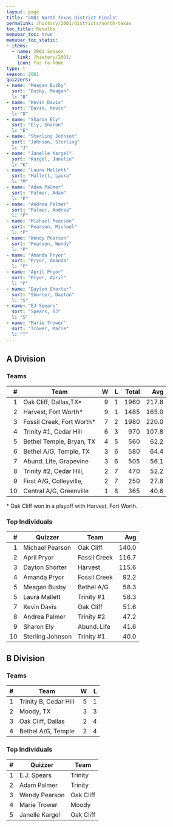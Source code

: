 ```yaml
---
layout: page
title: "2001 North Texas District Finals"
permalink: /history/2001/districts/north-texas
toc_title: Results
menubar_toc: true
menubar_toc_static:
- items:
  - name: 2001 Season
    link: /history/2001/
    icon: fas fa-home
type: t
season: 2001
quizzers:
- name: "Meagan Busby"
  sort: "Busby, Meagan"
  l: "B"
- name: "Kevin Davis"
  sort: "Davis, Kevin"
  l: "D"
- name: "Sharon Ely"
  sort: "Ely, Sharon"
  l: "E"
- name: "Sterling Johnson"
  sort: "Johnson, Sterling"
  l: "J"
- name: "Janelle Kargel"
  sort: "Kargel, Janelle"
  l: "K"
- name: "Laura Mallett"
  sort: "Mallett, Laura"
  l: "M"
- name: "Adam Palmer"
  sort: "Palmer, Adam"
  l: "P"
- name: "Andrea Palmer"
  sort: "Palmer, Andrea"
  l: "P"
- name: "Michael Pearson"
  sort: "Pearson, Michael"
  l: "P"
- name: "Wendy Pearson"
  sort: "Pearson, Wendy"
  l: "P"
- name: "Amanda Pryor"
  sort: "Pryor, Amanda"
  l: "P"
- name: "April Pryor"
  sort: "Pryor, April"
  l: "P"
- name: "Dayton Shorter"
  sort: "Shorter, Dayton"
  l: "S"
- name: "EJ Spears"
  sort: "Spears, EJ"
  l: "S"
- name: "Marie Trower"
  sort: "Trower, Marie"
  l: "T"
---
```


## A Division

### Teams

|    # | Team                      |    W |    L | Total |   Avg |
| ---: | ------------------------- | ---: | ---: | ----: | ----: |
|    1 | Oak Cliff, Dallas,TX*     |    9 |    1 |  1960 | 217.8 |
|    2 | Harvest, Fort Worth*      |    9 |    1 |  1485 | 165.0 |
|    3 | Fossil Creek, Fort Worth* |    7 |    2 |  1980 | 220.0 |
|    4 | Trinity #1, Cedar Hill    |    6 |    3 |   970 | 107.8 |
|    5 | Bethel Temple, Bryan, TX  |    4 |    5 |   560 |  62.2 |
|    6 | Bethel A/G, Temple, TX    |    3 |    6 |   580 |  64.4 |
|    7 | Abund. Life, Grapevine    |    3 |    6 |   505 |  56.1 |
|    8 | Trinity #2, Cedar Hill,   |    2 |    7 |   470 |  52.2 |
|    9 | First A/G, Colleyville,   |    2 |    7 |   250 |  27.8 |
|   10 | Central A/G, Greenville   |    1 |    8 |   365 |  40.6 |

\* Oak Cliff won in a playoff with Harvest, Fort Worth.

### Top Individuals

|    # | Quizzer          | Team         |   Avg |
| ---: | ---------------- | ------------ | ----: |
|    1 | Michael Pearson  | Oak Cliff    | 140.0 |
|    2 | April Pryor      | Fossil Creek | 116.7 |
|    3 | Dayton Shorter   | Harvest      | 115.6 |
|    4 | Amanda Pryor     | Fossil Creek |  92.2 |
|    5 | Meagan Busby     | Bethel A/G   |  58.3 |
|    5 | Laura Mallett    | Trinity #1   |  58.3 |
|    7 | Kevin Davis      | Oak Cliff    |  51.6 |
|    8 | Andrea Palmer    | Trinity #2   |  47.2 |
|    9 | Sharon Ely       | Abund. Life  |  41.6 |
|   10 | Sterling Johnson | Trinity #1   |  40.0 |

## B Division

### Teams

|    # | Team                  |    W |    L |
| ---: | --------------------- | ---: | ---: |
|    1 | Trinity B, Cedar Hill |    5 |    1 |
|    2 | Moody, TX             |    3 |    3 |
|    3 | Oak Cliff, Dallas     |    2 |    4 |
|    4 | Bethel A/G, Temple    |    2 |    4 |

### Top Individuals

|    # | Quizzer        | Team      |
| ---: | -------------- | --------- |
|    1 | E.J. Spears    | Trinity   |
|    2 | Adam Palmer    | Trinity   |
|    3 | Wendy Pearson  | Oak Cliff |
|    4 | Marie Trower   | Moody     |
|    5 | Janelle Kargel | Oak Cliff |